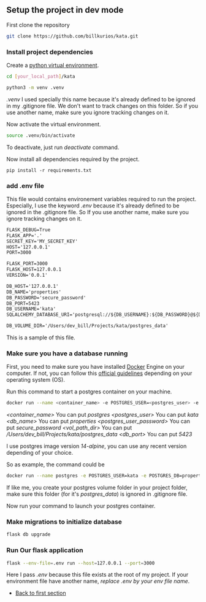## Setup the project in dev mode

First clone the repository

```sh
git clone https://github.com/billkurios/kata.git
```

### Install project dependencies

Create a [python virtual environment](https://docs.python.org/3/library/venv.html).
```sh
cd [your_local_path]/kata

python3 -m venv .venv
```
*.venv* I used specially this name because it's already defined to be ignored in my .gitignore file. We don't want to track changes on this folder.
So if you use another name, make sure you ignore tracking changes on it.

Now activate the virtual environment.
```sh
source .venv/bin/activate
```

To deactivate, just run *deactivate* command.

Now install all dependencies required by the project.
```
pip install -r requirements.txt
```

### add .env file
This file would contains environement variables required to run the project.
Especially, I use the keyword *.env* because it's already defined to be ignored in the .gitignore file.
So If you use another name, make sure you ignore tracking changes on it.

```txt
FLASK_DEBUG=True
FLASK_APP='.'
SECRET_KEY='MY_SECRET_KEY'
HOST='127.0.0.1'
PORT=3000

FLASK_PORT=3000
FLASK_HOST=127.0.0.1
VERSION='0.0.1'

DB_HOST='127.0.0.1'
DB_NAME='properties'
DB_PASSWORD='secure_password'
DB_PORT=5423
DB_USERNAME='kata'
SQLALCHEMY_DATABASE_URI='postgresql://${DB_USERNAME}:${DB_PASSWORD}@${DB_HOST}:${DB_PORT}/${DB_NAME}'

DB_VOLUME_DIR='/Users/dev_bill/Projects/kata/postgres_data'
```
This is a sample of this file.

### Make sure you have a database running

First, you need to make sure you have installed [Docker](https://www.docker.com/) Engine on your computer.
If not, you can follow this [official guidelines](https://docs.docker.com/engine/install/) depending on your operating system (OS).

Run this command to start a postgres container on your machine.
```sh
docker run --name <container_name> -e POSTGRES_USER=<postgres_user> -e POSTGRES_DB=<db_name> -e POSTGRES_PASSWORD=<postgres_user_password> -v <vol_path_dir>:/var/lib/postgresql/data -p <db_port>:5432 postgres:14-alpine
```
*<container_name>* You can put *postgres*
*<postgres_user>* You can put *kata*
*<db_name>* You can put *properties*
*<postgres_user_password>* You can put *secure_password*
*<vol_path_dir>* You can put */Users/dev_bill/Projects/kata/postgres_data*
*<db_port>* You can put *5423*

I use postgres image version *14-alpine*, you can use any recent version depending of your choice.

So as example, the command could be
```sh
docker run --name postgres -e POSTGRES_USER=kata -e POSTGRES_DB=properties -e POSTGRES_PASSWORD=secure_password -v /Users/bill/Projects/kata/postgres_data:/var/lib/postgresql/data -p 5423:5432 postgres:14-alpine
```

If like me, you create your postgres volume folder in your project folder, make sure this folder (for it's *postgres_data*) is ignored in .gitignore file.

Now run your command to launch your postgres container.

### Make migrations to initialize database

```sh
flask db upgrade
```

### Run Our flask application

```sh
flask --env-file=.env run --host=127.0.0.1 --port=3000
```
Here I pass *.env* because this file exists at the root of my project. If your environment file have another name, *replace .env by your env file name*.


* [Back to first section](../README.md)